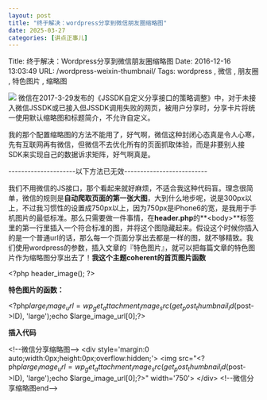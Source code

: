 ```yaml
---
layout: post
title: "终于解决：wordpress分享到微信朋友圈缩略图"
date: 2025-03-27
categories: [讲点正事儿]
---
```


Title: 终于解决：Wordpress分享到微信朋友圈缩略图
Date: 2016-12-16 13:03:49
URL: /wordpress-weixin-thumbnail/
Tags: wordpress , 微信 , 朋友圈 , 特色图片 , 缩略图

![](http://img.weimao.me/2019-05-21-023042.jpg)
微信在2017-3-29发布的《JSSDK自定义分享接口的策略调整》中，对于未接入微信JSSDK或已接入但JSSDK调用失败的网页，被用户分享时，分享卡片将统一使用默认缩略图和标题简介，不允许自定义。

我的那个配置缩略图的方法不能用了，好气啊，微信这种封闭心态真是令人心寒，先有互联网再有微信，但微信不去优化所有的页面抓取体验，而是非要别人接SDK来实现自己的数据诉求矩阵，好气啊真是。

---------------------以下方法已无效--------------------------

我们不用微信的JS接口，那个看起来就好麻烦，不适合我这种代码盲。理念很简单，微信的规则是**自动爬取页面的第一张大图**，大到什么地步呢，说是300px以上，不过我习惯性的设置成750px以上，因为750px是iPhone6的宽，是我用于手机图片的最低标准。那么只需要做一件事情，在**header.php**的**&lt;body&gt;**标签里的第一行里插入一个符合标准的图，并将这个图隐藏起来。假设这个时候你插入的是一个普通url的话，那么每一个页面分享出去都是一样的图，就不够精致。我们使用wordpress的参数，插入文章的『特色图片』，就可以把每篇文章的特色图片作为缩略图分享出去了！**我这个主题coherent的首页图片函数**



&lt;?php header_image(); ?&gt;



**特色图片的函数：**



&lt;?php$large_image_url = wp_get_attachment_image_src( get_post_thumbnail_id($post-&gt;ID), 'large');echo $large_image_url[0];?&gt;



**插入代码**



&lt;!--微信分享缩略图--&gt;
    &lt;div style='margin:0 auto;width:0px;height:0px;overflow:hidden;'&gt;
    &lt;img src="&lt;?php$large_image_url =wp_get_attachment_image_src(get_post_thumbnail_id($post-&gt;ID), 'large');echo $large_image_url[0];?&gt;" width='750'&gt;
    &lt;/div&gt;
&lt;!--微信分享缩略图end--&gt;